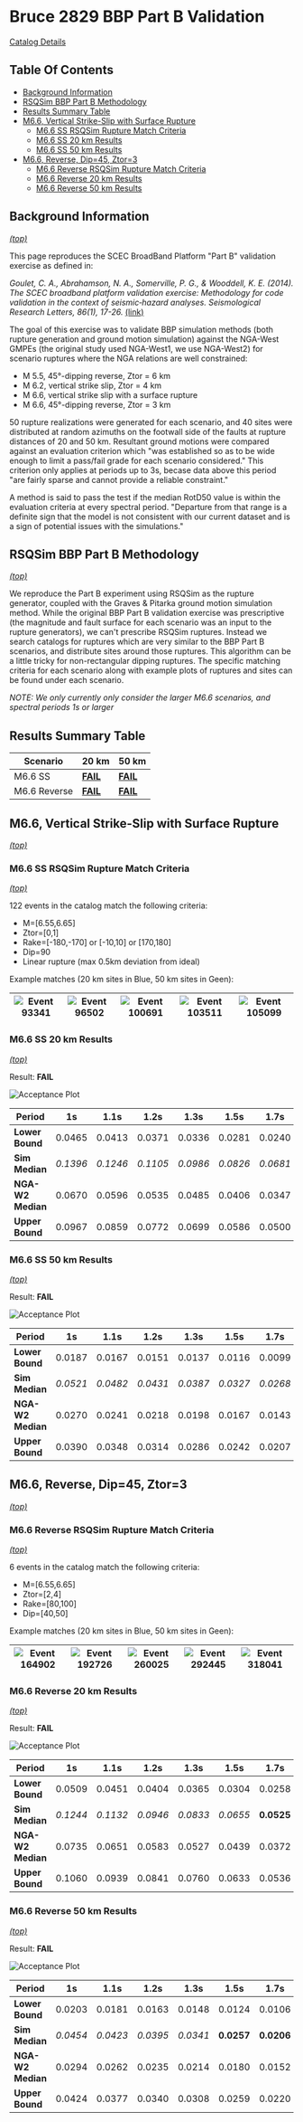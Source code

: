 # Bruce 2829 BBP Part B Validation

[Catalog Details](../#bruce-2829)

## Table Of Contents
* [Background Information](#background-information)
* [RSQSim BBP Part B Methodology](#rsqsim-bbp-part-b-methodology)
* [Results Summary Table](#results-summary-table)
* [M6.6, Vertical Strike-Slip with Surface Rupture](#m66-vertical-strike-slip-with-surface-rupture)
  * [M6.6 SS RSQSim Rupture Match Criteria](#m66-ss-rsqsim-rupture-match-criteria)
  * [M6.6 SS 20 km Results](#m66-ss-20-km-results)
  * [M6.6 SS 50 km Results](#m66-ss-50-km-results)
* [M6.6, Reverse, Dip=45, Ztor=3](#m66-reverse-dip45-ztor3)
  * [M6.6 Reverse RSQSim Rupture Match Criteria](#m66-reverse-rsqsim-rupture-match-criteria)
  * [M6.6 Reverse 20 km Results](#m66-reverse-20-km-results)
  * [M6.6 Reverse 50 km Results](#m66-reverse-50-km-results)
## Background Information
*[(top)](#table-of-contents)*


This page reproduces the SCEC BroadBand Platform "Part B" validation exercise as defined in:

*Goulet, C. A., Abrahamson, N. A., Somerville, P. G., & Wooddell, K. E. (2014). The SCEC broadband platform validation exercise: Methodology for code validation in the context of seismic‐hazard analyses. Seismological Research Letters, 86(1), 17-26.* [(link)](https://pubs.geoscienceworld.org/ssa/srl/article/86/1/17/315438/the-scec-broadband-platform-validation-exercise)

The goal of this exercise was to validate BBP simulation methods (both rupture generation and ground motion simulation) against the NGA-West GMPEs (the original study used NGA-West1, we use NGA-West2) for scenario ruptures where the NGA relations are well constrained:

* M 5.5, 45°-dipping reverse, Ztor = 6 km
* M 6.2, vertical strike slip, Ztor = 4 km
* M 6.6, vertical strike slip with a surface rupture
* M 6.6, 45°-dipping reverse, Ztor = 3 km

50 rupture realizations were generated for each scenario, and 40 sites were distributed at random azimuths on the footwall side of the faults at rupture distances of 20 and 50 km. Resultant ground motions were compared against an evaluation criterion which "was established so as to be wide enough to limit a pass/fail grade for each scenario considered." This criterion only applies at periods up to 3s, becase data above this period "are fairly sparse and cannot provide a reliable constraint."

A method is said to pass the test if the median RotD50 value is within the evaluation criteria at every spectral period. "Departure from that range is a definite sign that the model is not consistent with our current dataset and is a sign of potential issues with the simulations."

## RSQSim BBP Part B Methodology
*[(top)](#table-of-contents)*

We reproduce the Part B experiment using RSQSim as the rupture generator, coupled with the Graves & Pitarka ground motion simulation method. While the original BBP Part B validation exercise was prescriptive (the magnitude and fault surface for each scenario was an input to the rupture generators), we can't prescribe RSQSim ruptures. Instead we search catalogs for ruptures which are very similar to the BBP Part B scenarios, and distribute sites around those ruptures. This algorithm can be a little tricky for non-rectangular dipping ruptures. The specific matching criteria for each scenario along with example plots of ruptures and sites can be found under each scenario.

*NOTE: We only currently only consider the larger M6.6 scenarios, and spectral periods 1s or larger*

## Results Summary Table

| Scenario | 20 km | 50 km |
|-----|-----|-----|
| M6.6 SS | **[FAIL](#m66-ss-20-km-results)** | **[FAIL](#m66-ss-50-km-results)** |
| M6.6 Reverse | **[FAIL](#m66-reverse-20-km-results)** | **[FAIL](#m66-reverse-50-km-results)** |

## M6.6, Vertical Strike-Slip with Surface Rupture
*[(top)](#table-of-contents)*

### M6.6 SS RSQSim Rupture Match Criteria
*[(top)](#table-of-contents)*

122 events in the catalog match the following criteria:

* M=[6.55,6.65]
* Ztor=[0,1]
* Rake=[-180,-170] or [-10,10] or [170,180]
* Dip=90
* Linear rupture (max 0.5km deviation from ideal)

Example matches (20 km sites in Blue, 50 km sites in Geen):

| ![Event 93341](resources/m6p6_vert_ss_surface_match_0_event_93341.png) | ![Event 96502](resources/m6p6_vert_ss_surface_match_1_event_96502.png) | ![Event 100691](resources/m6p6_vert_ss_surface_match_2_event_100691.png) | ![Event 103511](resources/m6p6_vert_ss_surface_match_3_event_103511.png) | ![Event 105099](resources/m6p6_vert_ss_surface_match_4_event_105099.png) |
|-----|-----|-----|-----|-----|
### M6.6 SS 20 km Results
*[(top)](#table-of-contents)*

Result: **FAIL**

![Acceptance Plot](resources/m6p6_vert_ss_surface_20km.png)

| **Period** | 1s | 1.1s | 1.2s | 1.3s | 1.5s | 1.7s | 2s | 2.2s | 2.4s | 2.6s | 2.8s | 3s |
|-----|-----|-----|-----|-----|-----|-----|-----|-----|-----|-----|-----|-----|
| **Lower Bound** | 0.0465 | 0.0413 | 0.0371 | 0.0336 | 0.0281 | 0.0240 | 0.0196 | 0.0175 | 0.0157 | 0.0143 | 0.0130 | 0.0120 |
| **Sim Median** | *0.1396* | *0.1246* | *0.1105* | *0.0986* | *0.0826* | *0.0681* | *0.0559* | *0.0509* | *0.0464* | *0.0406* | *0.0352* | *0.0305* |
| **NGA-W2 Median** | 0.0670 | 0.0596 | 0.0535 | 0.0485 | 0.0406 | 0.0347 | 0.0283 | 0.0252 | 0.0227 | 0.0207 | 0.0189 | 0.0174 |
| **Upper Bound** | 0.0967 | 0.0859 | 0.0772 | 0.0699 | 0.0586 | 0.0500 | 0.0408 | 0.0364 | 0.0328 | 0.0298 | 0.0273 | 0.0252 |

### M6.6 SS 50 km Results
*[(top)](#table-of-contents)*

Result: **FAIL**

![Acceptance Plot](resources/m6p6_vert_ss_surface_50km.png)

| **Period** | 1s | 1.1s | 1.2s | 1.3s | 1.5s | 1.7s | 2s | 2.2s | 2.4s | 2.6s | 2.8s | 3s |
|-----|-----|-----|-----|-----|-----|-----|-----|-----|-----|-----|-----|-----|
| **Lower Bound** | 0.0187 | 0.0167 | 0.0151 | 0.0137 | 0.0116 | 0.0099 | 0.0081 | 0.0071 | 0.0063 | 0.0057 | 0.0052 | 0.0047 |
| **Sim Median** | *0.0521* | *0.0482* | *0.0431* | *0.0387* | *0.0327* | *0.0268* | *0.0212* | *0.0190* | *0.0180* | *0.0168* | *0.0154* | *0.0136* |
| **NGA-W2 Median** | 0.0270 | 0.0241 | 0.0218 | 0.0198 | 0.0167 | 0.0143 | 0.0117 | 0.0104 | 0.0094 | 0.0086 | 0.0078 | 0.0072 |
| **Upper Bound** | 0.0390 | 0.0348 | 0.0314 | 0.0286 | 0.0242 | 0.0207 | 0.0169 | 0.0151 | 0.0136 | 0.0123 | 0.0113 | 0.0104 |

## M6.6, Reverse, Dip=45, Ztor=3
*[(top)](#table-of-contents)*

### M6.6 Reverse RSQSim Rupture Match Criteria
*[(top)](#table-of-contents)*

6 events in the catalog match the following criteria:

* M=[6.55,6.65]
* Ztor=[2,4]
* Rake=[80,100]
* Dip=[40,50]

Example matches (20 km sites in Blue, 50 km sites in Geen):

| ![Event 164902](resources/m6p6_reverse_match_0_event_164902.png) | ![Event 192726](resources/m6p6_reverse_match_1_event_192726.png) | ![Event 260025](resources/m6p6_reverse_match_2_event_260025.png) | ![Event 292445](resources/m6p6_reverse_match_3_event_292445.png) | ![Event 318041](resources/m6p6_reverse_match_4_event_318041.png) |
|-----|-----|-----|-----|-----|
### M6.6 Reverse 20 km Results
*[(top)](#table-of-contents)*

Result: **FAIL**

![Acceptance Plot](resources/m6p6_reverse_20km.png)

| **Period** | 1s | 1.1s | 1.2s | 1.3s | 1.5s | 1.7s | 2s | 2.2s | 2.4s | 2.6s | 2.8s | 3s |
|-----|-----|-----|-----|-----|-----|-----|-----|-----|-----|-----|-----|-----|
| **Lower Bound** | 0.0509 | 0.0451 | 0.0404 | 0.0365 | 0.0304 | 0.0258 | 0.0208 | 0.0184 | 0.0165 | 0.0149 | 0.0136 | 0.0124 |
| **Sim Median** | *0.1244* | *0.1132* | *0.0946* | *0.0833* | *0.0655* | **0.0525** | **0.0396** | **0.0344** | **0.0295** | **0.0270** | **0.0232** | **0.0209** |
| **NGA-W2 Median** | 0.0735 | 0.0651 | 0.0583 | 0.0527 | 0.0439 | 0.0372 | 0.0299 | 0.0265 | 0.0238 | 0.0215 | 0.0196 | 0.0179 |
| **Upper Bound** | 0.1060 | 0.0939 | 0.0841 | 0.0760 | 0.0633 | 0.0536 | 0.0432 | 0.0383 | 0.0343 | 0.0310 | 0.0282 | 0.0259 |

### M6.6 Reverse 50 km Results
*[(top)](#table-of-contents)*

Result: **FAIL**

![Acceptance Plot](resources/m6p6_reverse_50km.png)

| **Period** | 1s | 1.1s | 1.2s | 1.3s | 1.5s | 1.7s | 2s | 2.2s | 2.4s | 2.6s | 2.8s | 3s |
|-----|-----|-----|-----|-----|-----|-----|-----|-----|-----|-----|-----|-----|
| **Lower Bound** | 0.0203 | 0.0181 | 0.0163 | 0.0148 | 0.0124 | 0.0106 | 0.0085 | 0.0076 | 0.0068 | 0.0061 | 0.0056 | 0.0051 |
| **Sim Median** | *0.0454* | *0.0423* | *0.0395* | *0.0341* | **0.0257** | **0.0206** | **0.0135** | **0.0120** | **0.0109** | **0.0109** | **0.0105** | **0.0091** |
| **NGA-W2 Median** | 0.0294 | 0.0262 | 0.0235 | 0.0214 | 0.0180 | 0.0152 | 0.0123 | 0.0109 | 0.0098 | 0.0088 | 0.0080 | 0.0074 |
| **Upper Bound** | 0.0424 | 0.0377 | 0.0340 | 0.0308 | 0.0259 | 0.0220 | 0.0177 | 0.0157 | 0.0141 | 0.0127 | 0.0116 | 0.0106 |

